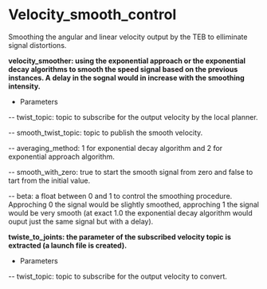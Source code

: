 # Velocity_smooth_control
Smoothing the angular and linear velocity output by the TEB to elliminate signal distortions.


**velocity_smoother: using the exponential approach or the exponential decay algorithms to smooth the speed signal based on the previous instances. A delay in the sognal would in increase with the smoothing intensity.**


- Parameters


-- twist_topic: topic to subscribe for the output velocity by the local planner.
 
-- smooth_twist_topic: topic to publish the smooth velocity.
 
-- averaging_method: 1 for exponential decay algorithm and 2 for exponential approach algorithm.
 
-- smooth_with_zero: true to start the smooth signal from zero and false to tart from the initial value.

-- beta: a float between 0 and 1 to control the smoothing procedure. Approching 0 the signal would be slightly smoothed, approching 1 the signal would be very smooth (at exact 1.0 the exponential decay algorithm would ouput just the same signal but with a delay).
 
 
 
**twiste_to_joints: the parameter of the subscribed velocity topic is extracted (a launch file is created).**
 
 
- Parameters


-- twist_topic: topic to subscribe for the output velocity to convert.

